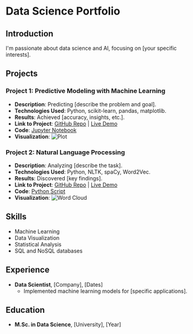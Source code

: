 # Data Science Portfolio

## Introduction
I'm passionate about data science and AI, focusing on [your specific interests].

## Projects

### Project 1: Predictive Modeling with Machine Learning
- **Description**: Predicting [describe the problem and goal].
- **Technologies Used**: Python, scikit-learn, pandas, matplotlib.
- **Results**: Achieved [accuracy, insights, etc.].
- **Link to Project**: [GitHub Repo](link) | [Live Demo](link)
- **Code**: [Jupyter Notebook](link)
- **Visualization**:
  ![Plot](images/plot1.png)

### Project 2: Natural Language Processing
- **Description**: Analyzing [describe the task].
- **Technologies Used**: Python, NLTK, spaCy, Word2Vec.
- **Results**: Discovered [key findings].
- **Link to Project**: [GitHub Repo](link) | [Live Demo](link)
- **Code**: [Python Script](link)
- **Visualization**:
  ![Word Cloud](images/wordcloud.png)

## Skills
- Machine Learning
- Data Visualization
- Statistical Analysis
- SQL and NoSQL databases

## Experience
- **Data Scientist**, [Company], [Dates]
  - Implemented machine learning models for [specific applications].

## Education
- **M.Sc. in Data Science**, [University], [Year]
